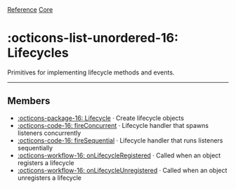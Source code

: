 <div class="ompdoc-reference-breadcrumbs">
<a href="../../">Reference</a>
<a href="../">Core</a>
</div>

# :octicons-list-unordered-16: Lifecycles

Primitives for implementing lifecycle methods and events.

---

## Members

- [:octicons-package-16: Lifecycle](lifecycle.md) · Create lifecycle objects
- [:octicons-code-16: fireConcurrent](fire-concurrent.md) · Lifecycle handler
  that spawns listeners concurrently
- [:octicons-code-16: fireSequential](fire-sequential.md) · Lifecycle handler
  that runs listeners sequentially
- [:octicons-workflow-16: onLifecycleRegistered](on-lifecycle-registered.md) ·
  Called when an object registers a lifecycle
- [:octicons-workflow-16: onLifecycleUnregistered](on-lifecycle-unregistered.md)
  · Called when an object unregisters a lifecycle
